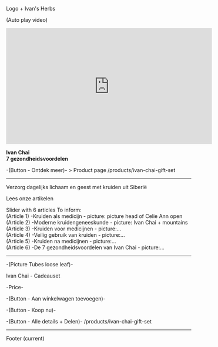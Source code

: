 Logo + Ivan's Herbs

(Auto play video) <br>
<iframe width="560" height="315" src="https://www.youtube.com/embed/op2BjUHk06s" frameborder="0" allow="accelerometer; autoplay; encrypted-media; gyroscope; picture-in-picture" allowfullscreen></iframe>

**Ivan Chai <br>
7 gezondheidsvoordelen**

-(Button - Ontdek meer)- > Product page /products/ivan-chai-gift-set

-------------------------------------------------------------

Verzorg dagelijks lichaam en geest met kruiden uit Siberië

Lees onze artikelen 

Slider with 6 articles To inform: <br>
(Article 1) -Kruiden als medicijn - picture: picture head of Celie Ann open <br>
(Article 2) -Moderne kruidengeneeskunde - picture: Ivan Chai + mountains <br>
(Article 3) -Kruiden voor medicijnen - picture:... <br> 
(Article 4) -Veilig gebruik van kruiden - picture:... <br>
(Article 5) -Kruiden na medicijnen - picture:... <br>
(Article 6) -De 7 gezondheidsvoordelen van Ivan Chai - picture:... <br>

-------------------------------------------------------------

-(Picture Tubes loose leaf)-

Ivan Chai - Cadeauset 

-Price-

-(Button - Aan winkelwagen toevoegen)-

-(Button - Koop nu)-

-(Button - Alle details + Delen)- /products/ivan-chai-gift-set

-------------------------------------------------------------

Footer (current) 

